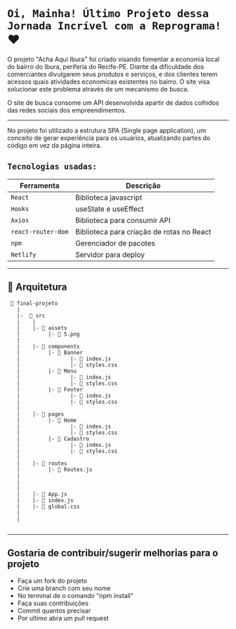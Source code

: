# `Oi, Mainha! Último Projeto dessa Jornada Incrível com a Reprograma!`❤️ 

O projeto "Acha Aqui Ibura" foi criado visando fomentar a economia local do bairro do Ibura, periferia do Recife-PE.
Diante da dificuldade dos comerciantes divulgarem seus produtos e serviços, e dos clientes terem acessos quais atividades economicas existentes no bairro. O site visa solucionar este problema através de um mecanismo de busca.

O site de busca consome um API desenvolvida apartir de dados colhidos das redes sociais dos empreendimentos.

-----------------------------------------------
No projeto foi utilizado a estrutura SPA (Single page application), um conceito de gerar experiência para os usuários, atualizando partes do código em vez da página inteira.

## `Tecnologias usadas:`
| Ferramenta | Descrição |
| --- | --- |
| `React` | Biblioteca javascript |
| `Hooks` | useState e useEffect |
| `Axios` | Biblioteca para consumir API|
| `react-router-dom` | Biblioteca para criação de rotas no React|
| `npm ` | Gerenciador de pacotes|
| `Netlify` | Servidor para deploy|


---------


## 📁 Arquitetura 

```
 📁 final-projeto
   |
   |-  📁 src
   |    |
   |    |- 📁 assets
   |         |- 📄 5.png
   |
   |    |- 📁 components
   |         |- 📁 Banner 
   |                |- 📄 index.js
   |                |- 📄 styles.css
   |         |- 📁 Menu 
   |                |- 📄 index.js
   |                |- 📄 styles.css
   |         |- 📁 Footer 
   |                |- 📄 index.js
   |                |- 📄 styles.css 
   |
   |    |- 📁 pages
   |         |- 📁 Home 
   |                |- 📄 index.js
   |                |- 📄 styles.css
   |         |- 📁 Cadastro 
   |                |- 📄 index.js
   |                |- 📄 styles.css
   |
   |    |- 📁 routes
   |         |- 📄 Routes.js 
   |    
   |
   |
   |    |- 📄 App.js
   |    |- 📄 index.js
   |    |- 📄 global.css
   |
   |
   

```

---------

## Gostaria de contribuir/sugerir melhorias para o projeto

- Faça um fork do projeto
- Crie uma branch com seu nome
- No terminal de o comando "npm install"
- Faça suas contribuições
- Commit quantos precisar
- Por ultimo abra um pull request 
